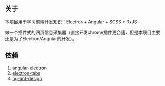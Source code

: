 ## 关于

本项目用于学习前端开发知识：Electron + Angular + SCSS + RxJS

做一个插件式的网页信息采集器（直接开发chrome插件更合适，但是本项目主要还是为了Electron/Angular的开发）。

## 依赖

1. [angular-electron](https://github.com/maximegris/angular-electron)
2. [electron-tabs](https://github.com/brrd/electron-tabs)
3. [ng-ant-design](https://ng.ant.design)